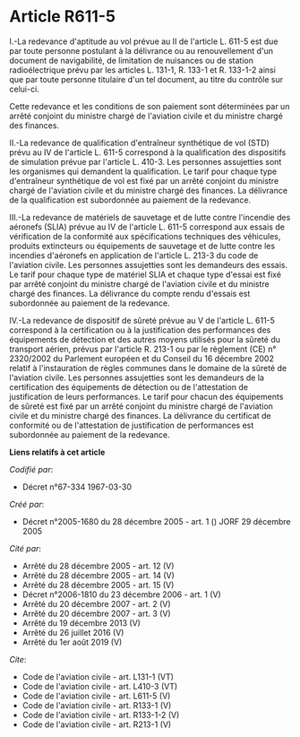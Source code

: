 # Article R611-5

I.-La redevance d'aptitude au vol prévue au II de l'article L. 611-5 est due par toute personne postulant à la délivrance ou
au renouvellement d'un document de navigabilité, de limitation de nuisances ou de station radioélectrique prévu par les
articles L. 131-1, R. 133-1 et R. 133-1-2 ainsi que par toute personne titulaire d'un tel document, au titre du contrôle sur
celui-ci. 

Cette redevance et les conditions de son paiement sont déterminées par un arrêté conjoint du ministre chargé de l'aviation
civile et du ministre chargé des finances. 

II.-La redevance de qualification d'entraîneur synthétique de vol (STD) prévu au IV de l'article L. 611-5 correspond à la
qualification des dispositifs de simulation prévue par l'article L. 410-3. Les personnes assujetties sont les organismes qui
demandent la qualification. Le tarif pour chaque type d'entraîneur synthétique de vol est fixé par un arrêté conjoint du
ministre chargé de l'aviation civile et du ministre chargé des finances. La délivrance de la qualification est subordonnée au
paiement de la redevance. 

III.-La redevance de matériels de sauvetage et de lutte contre l'incendie des aéronefs (SLIA) prévue au IV de l'article L.
611-5 correspond aux essais de vérification de la conformité aux spécifications techniques des véhicules, produits
extincteurs ou équipements de sauvetage et de lutte contre les incendies d'aéronefs en application de l'article L. 213-3 du
code de l'aviation civile. Les personnes assujetties sont les demandeurs des essais. Le tarif pour chaque type de matériel
SLIA et chaque type d'essai est fixé par arrêté conjoint du ministre chargé de l'aviation civile et du ministre chargé des
finances. La délivrance du compte rendu d'essais est subordonnée au paiement de la redevance. 

IV.-La redevance de dispositif de sûreté prévue au V de l'article L. 611-5 correspond à la certification ou à la
justification des performances des équipements de détection et des autres moyens utilisés pour la sûreté du transport aérien,
prévus par l'article R. 213-1 ou par le règlement (CE) n° 2320/2002 du Parlement européen et du Conseil du 16 décembre 2002
relatif à l'instauration de règles communes dans le domaine de la sûreté de l'aviation civile. Les personnes assujetties sont
les demandeurs de la certification des équipements de détection ou de l'attestation de justification de leurs performances.
Le tarif pour chacun des équipements de sûreté est fixé par un arrêté conjoint du ministre chargé de l'aviation civile et du
ministre chargé des finances. La délivrance du certificat de conformité ou de l'attestation de justification de performances
est subordonnée au paiement de la redevance.

**Liens relatifs à cet article**

_Codifié par_:

  - Décret n°67-334 1967-03-30

_Créé par_:

  - Décret n°2005-1680 du 28 décembre 2005 - art. 1 () JORF 29 décembre 2005

_Cité par_:

  - Arrêté du 28 décembre 2005 - art. 12 (V)
  - Arrêté du 28 décembre 2005 - art. 14 (V)
  - Arrêté du 28 décembre 2005 - art. 15 (V)
  - Décret n°2006-1810 du 23 décembre 2006 - art. 1 (V)
  - Arrêté du 20 décembre 2007 - art. 2 (V)
  - Arrêté du 20 décembre 2007 - art. 3 (V)
  - Arrêté du 19 décembre 2013 (V)
  - Arrêté du 26 juillet 2016 (V)
  - Arrêté du 1er août 2019 (V)

_Cite_:

  - Code de l'aviation civile - art. L131-1 (VT)
  - Code de l'aviation civile - art. L410-3 (VT)
  - Code de l'aviation civile - art. L611-5 (V)
  - Code de l'aviation civile - art. R133-1 (V)
  - Code de l'aviation civile - art. R133-1-2 (V)
  - Code de l'aviation civile - art. R213-1 (V)
